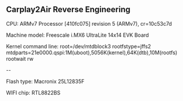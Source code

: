 ## Carplay2Air Reverse Engineering

CPU: ARMv7 Processor [410fc075] revision 5 (ARMv7), cr=10c53c7d

Machine model: Freescale i.MX6 UltraLite 14x14 EVK Board

Kernel command line: root=/dev/mtdblock3 rootfstype=jffs2 mtdparts=21e0000.qspi:1M(uboot),5056K(kernel),64K(dtb),10M(rootfs) rootwait rw

--

Flash type: Macronix 25L12835F

WIFI chip: RTL8822BS